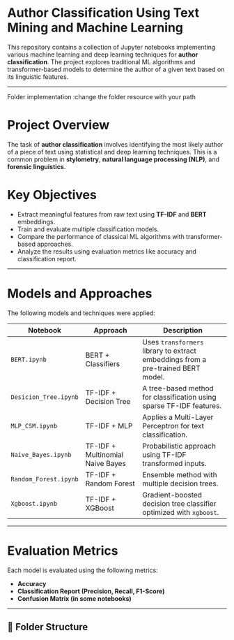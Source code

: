 # Author Classification Using Text Mining and Machine Learning

This repository contains a collection of Jupyter notebooks implementing various machine learning and deep learning techniques for **author classification**. The project explores traditional ML algorithms and transformer-based models to determine the author of a given text based on its linguistic features.

---
Folder implementation :change the folder resource with your path 
# Project Overview

The task of **author classification** involves identifying the most likely author of a piece of text using statistical and deep learning techniques. This is a common problem in **stylometry**, **natural language processing (NLP)**, and **forensic linguistics**.

# Key Objectives

- Extract meaningful features from raw text using **TF-IDF** and **BERT** embeddings.
- Train and evaluate multiple classification models.
- Compare the performance of classical ML algorithms with transformer-based approaches.
- Analyze the results using evaluation metrics like accuracy and classification report.

---

# Models and Approaches

The following models and techniques were applied:

| Notebook         | Approach                          | Description |
|------------------|-----------------------------------|-------------|
| `BERT.ipynb`     | BERT + Classifiers                | Uses `transformers` library to extract embeddings from a pre-trained BERT model. |
| `Desicion_Tree.ipynb` | TF-IDF + Decision Tree          | A tree-based method for classification using sparse TF-IDF features. |
| `MLP_CSM.ipynb`  | TF-IDF + MLP                      | Applies a Multi-Layer Perceptron for text classification. |
| `Naive_Bayes.ipynb` | TF-IDF + Multinomial Naive Bayes | Probabilistic approach using TF-IDF transformed inputs. |
| `Random_Forest.ipynb` | TF-IDF + Random Forest            | Ensemble method with multiple decision trees. |
| `Xgboost.ipynb`  | TF-IDF + XGBoost                  | Gradient-boosted decision tree classifier optimized with `xgboost`. |

---

# Evaluation Metrics

Each model is evaluated using the following metrics:

- **Accuracy**
- **Classification Report (Precision, Recall, F1-Score)**
- **Confusion Matrix (in some notebooks)**

---

## 📂 Folder Structure
